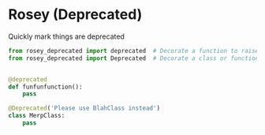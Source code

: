 # Rosey (Deprecated)

Quickly mark things are deprecated

```python
from rosey_deprecated import deprecated  # Decorate a function to raise an error
from rosey_deprecated import Deprecated  # Decorate a class or function to throw a warning


@deprecated
def funfunfunction():
    pass

@Deprecated('Please use BlahClass instead')
class MerpClass:
    pass
```
